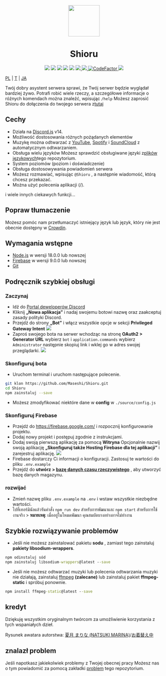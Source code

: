 <div align="center">
  <img src="https://raw.githubusercontent.com/Maseshi/Shioru/main/assets/icons/favicon-circle.png" width="100" />
  <h1>
    <strong>Shioru</strong>
  </h1>
  <img src="https://img.shields.io/badge/discord.js-v14-7354F6?logo=discord&logoColor=white" />
  <img src="https://img.shields.io/github/stars/Maseshi/Shioru.svg?logo=github" />
  <img src="https://img.shields.io/github/v/release/Maseshi/Shioru">
  <img src="https://img.shields.io/github/license/Maseshi/Shioru.svg?logo=github" />
  <img src="https://img.shields.io/github/last-commit/Maseshi/Shioru">
  <a title="Status" target="_blank" href="https://shioru.statuspage.io/">
    <img src="https://img.shields.io/badge/dynamic/json?logo=google-cloud&logoColor=white&label=status&query=status.indicator&url=https%3A%2F%2Fq60yrzp0cbgg.statuspage.io%2Fapi%2Fv2%2Fstatus.json" />
  </a>
  <a title="Tłum" target="_blank" href="https://crowdin.com/project/shioru-bot">
    <img src="https://badges.crowdin.net/shioru-bot/localized.svg">
  </a>
  <a title="CodeFactor" target="_blank" href="https://www.codefactor.io/repository/github/maseshi/shioru">
    <img src="https://www.codefactor.io/repository/github/maseshi/shioru/badge" alt="CodeFactor" />
  </a>
  <a title="Top.gg" target="_blank" href="https://top.gg/bot/704706906505347183">
    <img src="https://top.gg/api/widget/upvotes/704706906505347183.svg">
  </a>
</div>

[PL](https://github.com/Maseshi/Shioru/blob/main/documents/README.en.md) | [T](https://github.com/Maseshi/Shioru/blob/main/documents/README.th.md) | [JA](https://github.com/Maseshi/Shioru/blob/main/documents/README.ja.md)

Twój dobry asystent serwera sprawi, że Twój serwer będzie wyglądał bardziej żywo. Potrafi robić wiele rzeczy, a szczegółowe informacje o różnych komendach można znaleźć, wpisując `/help` Możesz zaprosić Shioru do dołączenia do twojego serwera z[tutaj](https://discord.com/api/oauth2/authorize?client_id=704706906505347183&permissions=8&scope=applications.commands%20bot&redirect_uri=https%3A%2F%2Fshiorus.web.app%2Fthanks-you)

## Cechy

- Działa na [Discord.js](https://discord.js.org/) v14.
- Możliwość dostosowania różnych pożądanych elementów
- Muzykę można odtwarzać z [YouTube](https://www.youtube.com/), [Spotify](https://www.spotify.com/) i [SoundCloud](https://soundcloud.com/) z automatycznym odtwarzaniem.
- Obsługa wielu języków Możesz sprawdzić obsługiwane języki z[plików językowych](https://github.com/Maseshi/shioru/blob/main/source/languages)tego repozytorium.
- System poziomów (poziom i doświadczenie)
- Obsługa dostosowywania powiadomień serwera
- Możesz rozmawiać, wpisując `@Shioru` , a następnie wiadomość, którą chcesz przekazać.
- Można użyć polecenia aplikacji (/).

i wiele innych ciekawych funkcji...

## Popraw tłumaczenie

Możesz pomóc nam przetłumaczyć istniejący język lub język, który nie jest obecnie dostępny w [Crowdin](https://crowdin.com/project/shioru-bot).

## Wymagania wstępne

- [Node.js](https://nodejs.org/) w wersji 18.0.0 lub nowszej
- [Firebase](https://firebase.google.com/) w wersji 9.0.0 lub nowszej
- [Git](https://git-scm.com/downloads)

## Podręcznik szybkiej obsługi

### Zaczynaj

- Idź do [Portal deweloperów Discord](https://discord.com/developers/applications)
- Kliknij **„Nowa aplikacja”** i nadaj swojemu botowi nazwę oraz zaakceptuj zasady polityki Discord.
- Przejdź do strony **„Bot”** i włącz wszystkie opcje w sekcji **Privileged Gateway Intent** ![](https://raw.githubusercontent.com/Maseshi/Shioru/main/assets/images/discord-developer-portal-privileged-gateway-intents.png)
- Zaproś swojego bota na serwer wchodząc na stronę **OAuth2 > Generator URL** wybierz `bot` i `application.commands` wybierz `Administrator` następnie skopiuj link i wklej go w adres swojej przeglądarki. ![](https://raw.githubusercontent.com/Maseshi/Shioru/main/assets/images/discord-developer-portal-scopes.png)

### Skonfiguruj bota

- Uruchom terminal i uruchom następujące polecenie.

```bash
git klon https://github.com/Maseshi/Shioru.git
cd Shioru
npm zainstaluj --save
```

- Możesz zmodyfikować niektóre dane w **config** w `./source/config.js`

### Skonfiguruj Firebase

- Przejdź do https://firebase.google.com/ i rozpocznij konfigurowanie projektu.
- Dodaj nowy projekt i postępuj zgodnie z instrukcjami.
- Dodaj swoją pierwszą aplikację za pomocą **Witryna** Opcjonalnie nazwij swoją aplikację **„Skonfiguruj także Hosting Firebase dla tej aplikacji”** i zarejestruj aplikację. ![](https://raw.githubusercontent.com/Maseshi/Shioru/main/assets/images/firebase-setup-web-application.png)
- Firebase dostarczy Ci informacji o konfiguracji. Zastosuj te wartości do pliku `.env.example`
- Przejdź do **utwórz > [bazę danych czasu rzeczywistego](https://console.firebase.google.com/u/0/project/_/database/data)** , aby utworzyć bazę danych magazynu.

### rozwijać

- Zmień nazwę pliku `.env.example` na `.env` i wstaw wszystkie niezbędne wartości.
- ไปที่เทอร์มินัลแล้วรันคำสั่ง `npm run dev` สำหรับการพัฒนาและ `npm start` สำหรับการใช้งานจริง > **หมายเหตุ**: เมื่ออยู่ในโหมดพัฒนา คุณสมบัตบางอย่างอาจไม่ทำงาน

## Szybkie rozwiązywanie problemów

- Jeśli nie możesz zainstalować pakietu **sodu** , zamiast tego zainstaluj **pakiety libsodium-wrappers**.
```bat
npm odinstaluj sód
npm zainstaluj libsodium-wrappers@latest --save
```
- Jeśli nie możesz odtwarzać muzyki lub polecenia odtwarzania muzyki nie działają, zainstaluj [ffmpeg](https://ffmpeg.org/download.html) **(zalecane)** lub zainstaluj pakiet **ffmpeg-static** i spróbuj ponownie.
```bat
npm install ffmpeg-static@latest --save
```

## kredyt

Dziękuję wszystkim oryginalnym twórcom za umożliwienie korzystania z tych wspaniałych dzieł.

Rysunek awatara autorstwa: [夏月 まりな (NATSUKI MARINA)](https://www.pixiv.net/en/users/482462)/[お着替え中](https://www.pixiv.net/en/artworks/76075098)

## znalazł problem

Jeśli napotkasz jakiekolwiek problemy z Twojej obecnej pracy Możesz nas o tym powiadomić za pomocą zakładki [problem](https://github.com/Maseshi/Shioru/issues) tego repozytorium.
